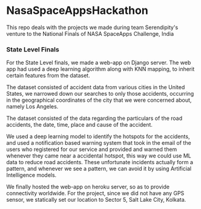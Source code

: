 # NasaSpaceAppsHackathon
This repo deals with the projects we made during team Serendipity's venture to the National Finals of NASA SpaceApps Challenge, India

### State Level Finals

For the State Level finals, we made a web-app on Django server. The web app had used a deep learning algorithm along with KNN mapping, to inherit certain features from the dataset.

The dataset consisted of accident data from various cities in the United States, we narrowed down our searches to only those accidents, occurring in the geographical coordinates
of the city that we were concerned about, namely Los Angeles.

The dataset consisted of the data regarding the particulars of the road accidents, the date, time, place and cause of the accident.

We used a deep learning model to identify the hotspots for the accidents, and used a notification based warning system that took in the email of the users who registered for our service and provided and
warned them whenever they came near a accidental hotspot, this way we could use ML data to reduce road accidents. These unfortunate incidents actually form a pattern, and whenever we see a 
pattern, we can avoid it by using Artificial Intelligence models.

We finally hosted the web-app on heroku server, so as to provide connectivity worldwide. For the project, since we did not have any GPS sensor, we statically set our location to 
Sector 5, Salt Lake City, Kolkata.

